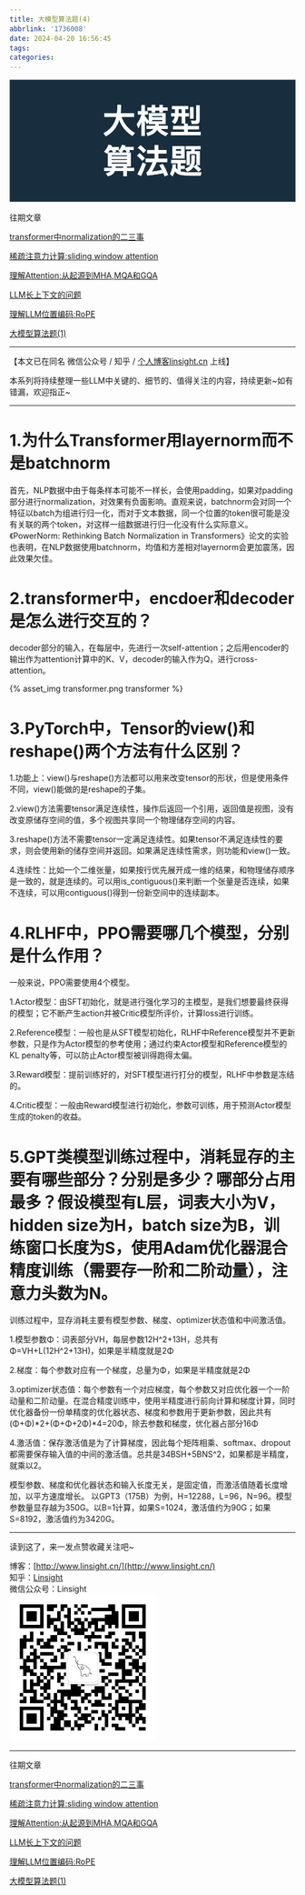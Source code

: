 ```yaml
---
title: 大模型算法题(4)
abbrlink: '1736008'
date: 2024-04-20 16:56:45
tags:
categories:
---
```


![](/images/cover.png)  

往期文章

[transformer中normalization的二三事](http://www.linsight.cn/6a40bfa5.html)

[稀疏注意力计算:sliding window attention](http://www.linsight.cn/c61d17e3.html)

[理解Attention:从起源到MHA,MQA和GQA](http://www.linsight.cn/3dc22f96.html)

[LLM长上下文的问题](http://www.linsight.cn/c4da56c0.html)  

[理解LLM位置编码:RoPE](http://www.linsight.cn/a051710f.html)

[大模型算法题(1)](http://www.linsight.cn/3345028a.html)

***  

【本文已在同名 微信公众号 / 知乎 / [个人博客linsight.cn](http://www.linsight.cn/) 上线】  

本系列将持续整理一些LLM中关键的、细节的、值得关注的内容，持续更新~如有错漏，欢迎指正~

***  

# 1.为什么Transformer用layernorm而不是batchnorm  

首先，NLP数据中由于每条样本可能不一样长，会使用padding，如果对padding部分进行normalization，对效果有负面影响。直观来说，batchnorm会对同一个特征以batch为组进行归一化，而对于文本数据，同一个位置的token很可能是没有关联的两个token，对这样一组数据进行归一化没有什么实际意义。《PowerNorm: Rethinking Batch Normalization in Transformers》论文的实验也表明，在NLP数据使用batchnorm，均值和方差相对layernorm会更加震荡，因此效果欠佳。  

# 2.transformer中，encdoer和decoder是怎么进行交互的？  

decoder部分的输入，在每层中，先进行一次self-attention；之后用encoder的输出作为attention计算中的K、V，decoder的输入作为Q，进行cross-attention。  

{% asset_img transformer.png transformer %}  

# 3.PyTorch中，Tensor的view()和reshape()两个方法有什么区别？  

1.功能上：view()与reshape()方法都可以用来改变tensor的形状，但是使用条件不同，view()能做的是reshape的子集。  

2.view()方法需要tensor满足连续性，操作后返回一个引用，返回值是视图，没有改变原储存空间的值，多个视图共享同一个物理储存空间的内容。  

3.reshape()方法不需要tensor一定满足连续性。如果tensor不满足连续性的要求，则会使用新的储存空间并返回。如果满足连续性需求，则功能和view()一致。  

4.连续性：比如一个二维张量，如果按行优先展开成一维的结果，和物理储存顺序是一致的，就是连续的。可以用is_contiguous()来判断一个张量是否连续，如果不连续，可以用contiguous()得到一份新空间中的连续副本。  

# 4.RLHF中，PPO需要哪几个模型，分别是什么作用？  

一般来说，PPO需要使用4个模型。  

1.Actor模型：由SFT初始化，就是进行强化学习的主模型，是我们想要最终获得的模型；它不断产生action并被Critic模型所评价，计算loss进行训练。  

2.Reference模型：一般也是从SFT模型初始化，RLHF中Reference模型并不更新参数，只是作为Actor模型的参考使用；通过约束Actor模型和Reference模型的KL penalty等，可以防止Actor模型被训得跑得太偏。  

3.Reward模型：提前训练好的，对SFT模型进行打分的模型，RLHF中参数是冻结的。  

4.Critic模型：一般由Reward模型进行初始化，参数可训练，用于预测Actor模型生成的token的收益。  

# 5.GPT类模型训练过程中，消耗显存的主要有哪些部分？分别是多少？哪部分占用最多？假设模型有L层，词表大小为V，hidden size为H，batch size为B，训练窗口长度为S，使用Adam优化器混合精度训练（需要存一阶和二阶动量），注意力头数为N。  

训练过程中，显存消耗主要有模型参数、梯度、optimizer状态值和中间激活值。  

1.模型参数Φ：词表部分VH，每层参数12H^2+13H，总共有Φ=VH+L(12H^2+13H)，如果是半精度就是2Φ  

2.梯度：每个参数对应有一个梯度，总量为Φ，如果是半精度就是2Φ  

3.optimizer状态值：每个参数有一个对应梯度，每个参数又对应优化器一个一阶动量和二阶动量。在混合精度训练中，使用半精度进行前向计算和梯度计算，同时优化器备份一份单精度的优化器状态、梯度和参数用于更新参数，因此共有(Φ+Φ)*2+(Φ+Φ+2Φ)*4=20Φ，除去参数和梯度，优化器占部分16Φ  

4.激活值：保存激活值是为了计算梯度，因此每个矩阵相乘、softmax、dropout都需要保存输入值的中间的激活值。总共是34BSH+5BNS^2，如果都是半精度，就乘以2。  

模型参数、梯度和优化器状态和输入长度无关，是固定值，而激活值随着长度增加，以平方速度增长。
以GPT3（175B）为例，H=12288，L=96，N=96。模型参数量显存越为350G。以B=1计算，如果S=1024，激活值约为90G；如果S=8192，激活值约为3420G。  

***  

读到这了，来一发点赞收藏关注吧~

博客：[http://www.linsight.cn/](http://www.linsight.cn/)  
知乎：[Linsight](https://www.zhihu.com/people/us4ever)  
微信公众号：Linsight  
![](/images/qrcode.jpg)  

***  

往期文章

[transformer中normalization的二三事](http://www.linsight.cn/6a40bfa5.html)

[稀疏注意力计算:sliding window attention](http://www.linsight.cn/c61d17e3.html)

[理解Attention:从起源到MHA,MQA和GQA](http://www.linsight.cn/3dc22f96.html)

[LLM长上下文的问题](http://www.linsight.cn/c4da56c0.html)  

[理解LLM位置编码:RoPE](http://www.linsight.cn/a051710f.html)

[大模型算法题(1)](http://www.linsight.cn/3345028a.html)  

